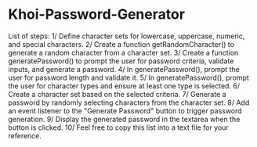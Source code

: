 # Khoi-Password-Generator

List of steps: 
1/ Define character sets for lowercase, uppercase, numeric, and special characters.
2/ Create a function getRandomCharacter() to generate a random character from a character set.
3/ Create a function generatePassword() to prompt the user for password criteria, validate inputs, and generate a password.
4/ In generatePassword(), prompt the user for password length and validate it.
5/ In generatePassword(), prompt the user for character types and ensure at least one type is selected.
6/ Create a character set based on the selected criteria.
7/ Generate a password by randomly selecting characters from the character set.
8/ Add an event listener to the "Generate Password" button to trigger password generation.
9/ Display the generated password in the textarea when the button is clicked.
10/ Feel free to copy this list into a text file for your reference.
